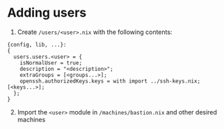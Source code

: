 # Adding users

1. Create ```/users/<user>.nix``` with the following contents:
```
{config, lib, ...}:
{
  users.users.<user> = {
    isNormalUser = true;
    description = "<description>";
    extraGroups = [<groups...>];
    openssh.authorizedKeys.keys = with import ../ssh-keys.nix; [<keys...>];
  };
}
```

2. Import the ```<user>``` module in ```/machines/bastion.nix``` and other desired machines
